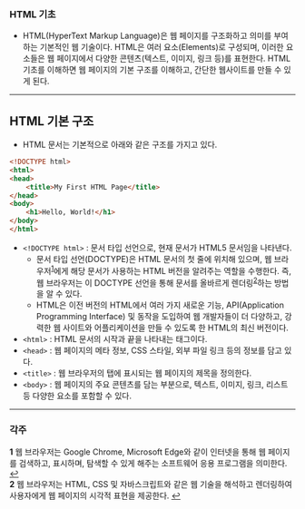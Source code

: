 ### HTML 기초

* HTML(HyperText Markup Language)은 웹 페이지를 구조화하고 의미를 부여하는 기본적인 웹 기술이다. HTML은 여러 요소(Elements)로 구성되며, 이러한 요소들은 웹 페이지에서 다양한 콘텐츠(텍스트, 이미지, 링크 등)를 표현한다. HTML 기초를 이해하면 웹 페이지의 기본 구조를 이해하고, 간단한 웹사이트를 만들 수 있게 된다.

***

## HTML 기본 구조

* HTML 문서는 기본적으로 아래와 같은 구조를 가지고 있다.

```HTML
<!DOCTYPE html>
<html>
<head>
    <title>My First HTML Page</title>
</head>
<body>
    <h1>Hello, World!</h1>
</body>
</html>
```

* `<!DOCTYPE html>` : 문서 타입 선언으로, 현재 문서가 HTML5 문서임을 나타낸다.
  * 문서 타입 선언(DOCTYPE)은 HTML 문서의 첫 줄에 위치해 있으며, 웹 브라우저<sup id="a1">[1](#footnote1)</sup>에게 해당 문서가 사용하는 HTML 버전을 알려주는 역할을 수행한다. 즉, 웹 브라우저는 이 DOCTYPE 선언을 통해 문서를 올바르게 렌더링<sup id="a1">[2](#footnote1)</sup>하는 방법을 알 수 있다.
  * HTML은 이전 버전의 HTML에서 여러 가지 새로운 기능, API(Application Programming Interface) 및 동작을 도입하여 웹 개발자들이 더 다양하고, 강력한 웹 사이트와 어플리케이션을 만들 수 있도록 한 HTML의 최신 버전이다.
* `<html>` : HTML 문서의 시작과 끝을 나타내는 태그이다.
* `<head>` : 웹 페이지의 메타 정보, CSS 스타일, 외부 파일 링크 등의 정보를 담고 있다.
* `<title>` : 웹 브라우저의 탭에 표시되는 웹 페이지의 제목을 정의한다.
* `<body>` : 웹 페이지의 주요 콘텐츠를 담는 부분으로, 텍스트, 이미지, 링크, 리스트 등 다양한 요소를 포함할 수 있다.

***

### 각주

<b id="footnote1">1</b> 웹 브라우저는 Google Chrome, Microsoft Edge와 같이 인터넷을 통해 웹 페이지를 검색하고, 표시하며, 탐색할 수 있게 해주는 소프트웨어 응용 프로그램을 의미한다. [↩](#a1)
<br>
<b id="footnote1">2</b> 웹 브라우저는 HTML, CSS 및 자바스크립트와 같은 웹 기술을 해석하고 렌더링하여 사용자에게 웹 페이지의 시각적 표현을 제공한다. [↩](#a1)
